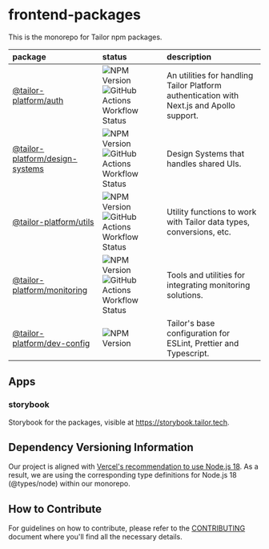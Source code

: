 # frontend-packages

This is the monorepo for Tailor npm packages.

|package|status|description|
|:------|:-----|:----------|
|[@tailor-platform/auth](packages/auth)|![NPM Version](https://img.shields.io/npm/v/@tailor-platform/auth) ![GitHub Actions Workflow Status](https://img.shields.io/github/actions/workflow/status/tailor-platform/frontend-packages/test_package_auth.yml?branch=main)|An utilities for handling Tailor Platform authentication with Next.js and Apollo support.|
|[@tailor-platform/design-systems](packages/design-systems)|![NPM Version](https://img.shields.io/npm/v/@tailor-platform/design-systems) ![GitHub Actions Workflow Status](https://img.shields.io/github/actions/workflow/status/tailor-platform/frontend-packages/test_package_ds.yml?branch=main)|Design Systems that handles shared UIs.|
|[@tailor-platform/utils](packages/utils)|![NPM Version](https://img.shields.io/npm/v/@tailor-platform/utils) ![GitHub Actions Workflow Status](https://img.shields.io/github/actions/workflow/status/tailor-platform/frontend-packages/test_package_utils.yml?branch=main)|Utility functions to work with Tailor data types, conversions, etc.|
|[@tailor-platform/monitoring](packages/monitoring)|![NPM Version](https://img.shields.io/npm/v/@tailor-platform/monitoring) ![GitHub Actions Workflow Status](https://img.shields.io/github/actions/workflow/status/tailor-platform/frontend-packages/test_package_monitoring.yml?branch=main)|Tools and utilities for integrating monitoring solutions.|
|[@tailor-platform/dev-config](packages/dev-config)|![NPM Version](https://img.shields.io/npm/v/@tailor-platform/dev-config)|Tailor's base configuration for ESLint, Prettier and Typescript.|

## Apps

### storybook

Storybook for the packages, visible at https://storybook.tailor.tech.

## Dependency Versioning Information

Our project is aligned with [Vercel's recommendation to use Node.js 18](https://vercel.com/docs/concepts/functions/serverless-functions/runtimes/node-js). As a result, we are using the corresponding type definitions for Node.js 18 (@types/node) within our monorepo.

## How to Contribute

For guidelines on how to contribute, please refer to the [CONTRIBUTING](./CONTRIBUTING.md) document where you'll find all the necessary details.
